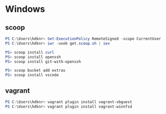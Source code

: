 # Windows


## scoop

~~~ps1
PS C:\Users\hdknr> Set-ExecutionPolicy RemoteSigned -scope CurrentUser
PS C:\Users\hdknr> iwr -useb get.scoop.sh | iex
~~~

~~~ps1
PS> scoop install curl
PS> scoop install openssh
PS> scoop install git-with-openssh
~~~

~~~ps1
PS> scoop bucket add extras
PS> scoop install vscode
~~~

## vagrant

~~~ps1
PS C:\Users\hdknr> vagrant plugin install vagrant-vbguest
PS C:\Users\hdknr> vagrant plugin install vagrant-winnfsd
~~~

